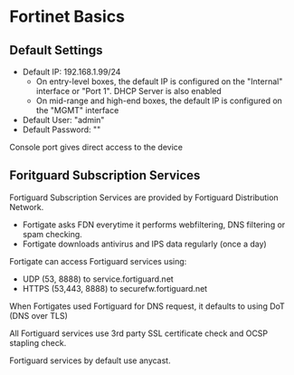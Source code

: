 # Fortinet Basics

## Default Settings&#x20;

* Default IP: 192.168.1.99/24
  * On entry-level boxes, the default IP is configured on the "Internal" interface or "Port 1". DHCP Server is also enabled
  * On mid-range and high-end boxes, the default IP is configured on the "MGMT" interface
* Default User: "admin"
* Default Password: ""

Console port gives direct access to the device

## Foritguard Subscription Services

Fortiguard Subscription Services are provided by Fortiguard Distribution Network.&#x20;

* Fortigate asks FDN everytime it performs webfiltering, DNS filtering or spam checking.&#x20;
* Fortigate downloads antivirus and IPS data regularly (once a day)

Fortigate can access Fortiguard services using:

* UDP (53, 8888) to service.fortiguard.net
* HTTPS (53,443, 8888) to securefw.fortiguard.net

When Fortigates used Fortiguard for DNS request, it defaults to using DoT (DNS over TLS)

All Fortiguard services use 3rd party SSL certificate check and OCSP stapling check.

Fortiguard services by default use anycast.

